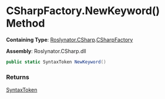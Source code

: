 # CSharpFactory\.NewKeyword\(\) Method

**Containing Type**: [Roslynator.CSharp](../../README.md)\.[CSharpFactory](../README.md)

**Assembly**: Roslynator\.CSharp\.dll

```csharp
public static SyntaxToken NewKeyword()
```

### Returns

[SyntaxToken](https://docs.microsoft.com/en-us/dotnet/api/microsoft.codeanalysis.syntaxtoken)

